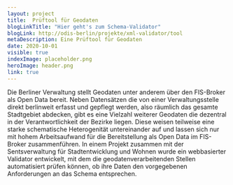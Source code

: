 ```yaml
---
layout: project
title:  Prüftool für Geodaten
blogLinkTitle: "Hier geht's zum Schema-Validator"
blogLink: http://odis-berlin/projekte/xml-validator/tool
metaDescription: Eine Prüftool für Geodaten
date: 2020-10-01
visible: true
indexImage: placeholder.png
heroImage: header.png
link: true
---
```


Die Berliner Verwaltung stellt Geodaten unter anderem über den FIS-Broker als Open Data bereit. Neben Datensätzen die von einer Verwaltungsstelle direkt berlinweit erfasst und gepflegt werden, also räumlich das gesamte Stadtgebiet abdecken, gibt es eine Vielzahl weiterer Geodaten die dezentral in der Verantwortlichkeit der Bezirke liegen. Diese weisen teilweise eine starke schematische Heterogenität untereinander auf und lassen sich nur mit hohem Arbeitsaufwand für die Bereitstellung als Open Data im FIS-Broker zusammenführen. In einem Projekt zusammen mit der Sentsverwaltung für Stadtentwicklung und Wohnen wurde ein webbasierter Validator entwickelt, mit dem die geodatenverarbeitenden Stellen automatisiert prüfen können, ob ihre Daten den vorgegebenen Anforderungen an das Schema entsprechen.